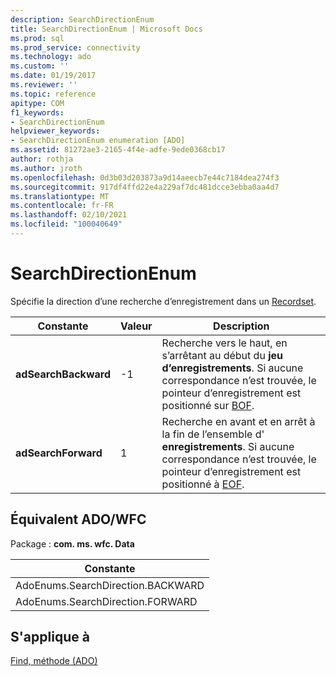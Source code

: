 ```yaml
---
description: SearchDirectionEnum
title: SearchDirectionEnum | Microsoft Docs
ms.prod: sql
ms.prod_service: connectivity
ms.technology: ado
ms.custom: ''
ms.date: 01/19/2017
ms.reviewer: ''
ms.topic: reference
apitype: COM
f1_keywords:
- SearchDirectionEnum
helpviewer_keywords:
- SearchDirectionEnum enumeration [ADO]
ms.assetid: 81272ae3-2165-4f4e-adfe-9ede0368cb17
author: rothja
ms.author: jroth
ms.openlocfilehash: 0d3b03d203873a9d14aeecb7e44c7184dea274f3
ms.sourcegitcommit: 917df4ffd22e4a229af7dc481dcce3ebba0aa4d7
ms.translationtype: MT
ms.contentlocale: fr-FR
ms.lasthandoff: 02/10/2021
ms.locfileid: "100040649"
---
```

# <a name="searchdirectionenum"></a>SearchDirectionEnum
Spécifie la direction d’une recherche d’enregistrement dans un [Recordset](./recordset-object-ado.md).  
  
|Constante|Valeur|Description|  
|--------------|-----------|-----------------|  
|**adSearchBackward**|-1|Recherche vers le haut, en s’arrêtant au début du **jeu d’enregistrements**. Si aucune correspondance n’est trouvée, le pointeur d’enregistrement est positionné sur [BOF](./bof-eof-properties-ado.md).|  
|**adSearchForward**|1|Recherche en avant et en arrêt à la fin de l’ensemble d' **enregistrements**. Si aucune correspondance n’est trouvée, le pointeur d’enregistrement est positionné à [EOF](./bof-eof-properties-ado.md).|  
  
## <a name="adowfc-equivalent"></a>Équivalent ADO/WFC  
 Package : **com. ms. wfc. Data**  
  
|Constante|  
|--------------|  
|AdoEnums.SearchDirection.BACKWARD|  
|AdoEnums.SearchDirection.FORWARD|  
  
## <a name="applies-to"></a>S'applique à  
 [Find, méthode (ADO)](./find-method-ado.md)